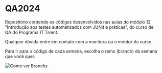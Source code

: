 # QA2024
Repositório contendo os códigos desenvolvidos nas aulas do módulo 12 "Introdução aos testes automatizados com JUNit e práticas", do curso de QA do Programa IT Talent.

Qualquer dúvida entre em contato com a monitora ou o mentor do curso.

Para ir para o código de cada semana, escolha o ramo (branch) da semana que você quer.

![Como ver Branchs](https://github.com/programa-it-talent/QA2024/blob/main/.github/Ramo.png)
